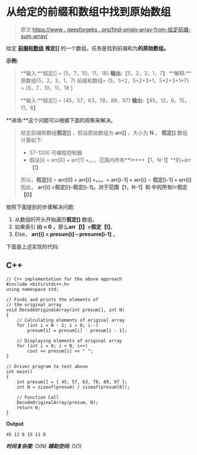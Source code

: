 # 从给定的前缀和数组中找到原始数组

> 原文:[https://www . geesforgeks . org/find-origin-array-from-给定前缀-sum-array/](https://www.geeksforgeeks.org/find-original-array-from-given-prefix-sum-array/)

给定 [**前缀和数组**](https://www.geeksforgeeks.org/prefix-sum-array-implementation-applications-competitive-programming/) **推定[]** 的一个数组。任务是找到前缀和为**的原始数组。**

**示例:**

> **输入:**假定[] = {5，7，10，11，18}
> **输出:**【5，2，3，1，7】
> **解释:**原数组{5，2，3，1，7}
> 前缀和数组= {5，5+2，5+2+3+1，5+2+3+1+7} = {5，7，10，11，18 }
> 
> **输入:**假定[] = {45，57，63，78，89，97}
> **输出:**【45，12，6，15，11，8】

**进场:**这个问题可以根据下面的观察来解决。

> 给定前缀和数组**假定[]** ，假设原始数组为 **arr[]** ，大小为 **N** 。
> **假定[]** 数组计算如下:
> 
> *   S7-1200 可编程控制器
> *   假设[i] = arr[0] + arr[1] +。。。范围内所有**I****【1，N-1】**的+arr【I】
> 
> 所以，**假定[i]** = **arr[0] + arr[i] +。。。+ arr[i-1] + arr[i]**
> = **假定[i-1] + arr[i]**
> 因此， **arr[i] =假定[I]–假定[i-1]。**对于范围**【1，N-1】**和
> **中的所有**I**=假定【0】**

按照下面提到的步骤解决问题:

1.  从数组的开头开始遍历**假定[]** 数组。
2.  如果索引 **(i) = 0** ，那么**arr【I】=假定【I】**。
3.  Else， **arr[i] = presum[i] – presume[i-1]** 。

下面是上述实现的代码:

## C++

```
// C++ implementation for the above approach
#include <bits/stdc++.h>
using namespace std;

// Finds and prints the elements of
// the original array
void DecodeOriginalArray(int presum[], int N)
{
    // Calculating elements of original array
    for (int i = N - 1; i > 0; i--)
        presum[i] = presum[i] - presum[i - 1];

    // Displaying elements of original array
    for (int i = 0; i < N; i++)
        cout << presum[i] << " ";
}

// Driver program to test above
int main()
{
    int presum[] = { 45, 57, 63, 78, 89, 97 };
    int N = sizeof(presum) / sizeof(presum[0]);

    // Function Call
    DecodeOriginalArray(presum, N);
    return 0;
}
```

**Output**

```
45 12 6 15 11 8 
```

***时间复杂度:*** O(N)
***辅助空间:*** O(1)